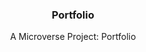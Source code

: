 <div align="center">

<h3 align="center">Portfolio</h3>

  <p align="center">
    A Microverse Project: Portfolio
    <br />
      </p>
</div>
